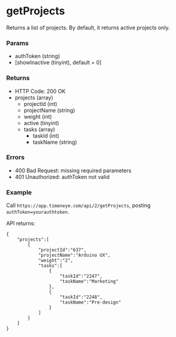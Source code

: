 # getProjects

Returns a list of projects. By default, it returns active projects only.

### Params
* authToken (string)
* [showInactive (tinyint), default = 0]

### Returns
* HTTP Code: 200 OK
* projects (array)
	* projectId (int)
	* projectName (string)
	* weight (int)
	* active (tinyint)
	* tasks (array)
		* taskId (int)
		* taskName (string)

### Errors
* 400 Bad Request: missing required parameters
* 401 Unauthorized: authToken not valid

### Example
Call `https://app.timeneye.com/api/2/getProjects`, posting `authToken=yourauthtoken`.

API returns:

    {
    	"projects":[
    		{
    			"projectId":"637",
    			"projectName":"Arduino UX",
    			"weight":"2",
    			"tasks":[
    				{
    					"taskId":"2247",
    					"taskName":"Marketing"
    				},
    				{
    					"taskId":"2248",
    					"taskName":"Pre-design"
    				}
    			]
    		}
    	]
    }
	
